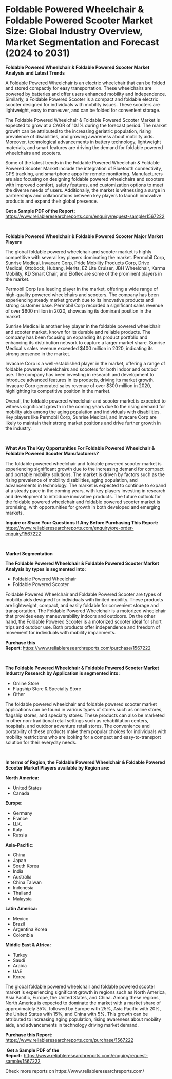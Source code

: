 <p><h1>Foldable Powered Wheelchair & Foldable Powered Scooter Market Size: Global Industry Overview, Market Segmentation and Forecast (2024 to 2031)</h1></p><p><strong>Foldable Powered Wheelchair & Foldable Powered Scooter Market Analysis and Latest Trends</strong></p>
<p><p>A Foldable Powered Wheelchair is an electric wheelchair that can be folded and stored compactly for easy transportation. These wheelchairs are powered by batteries and offer users enhanced mobility and independence. Similarly, a Foldable Powered Scooter is a compact and foldable electric scooter designed for individuals with mobility issues. These scooters are lightweight, easy to maneuver, and can be folded for convenient storage.</p><p>The Foldable Powered Wheelchair & Foldable Powered Scooter Market is expected to grow at a CAGR of 10.1% during the forecast period. The market growth can be attributed to the increasing geriatric population, rising prevalence of disabilities, and growing awareness about mobility aids. Moreover, technological advancements in battery technology, lightweight materials, and smart features are driving the demand for foldable powered wheelchairs and scooters.</p><p>Some of the latest trends in the Foldable Powered Wheelchair & Foldable Powered Scooter Market include the integration of Bluetooth connectivity, GPS tracking, and smartphone apps for remote monitoring. Manufacturers are also focusing on designing foldable powered wheelchairs and scooters with improved comfort, safety features, and customization options to meet the diverse needs of users. Additionally, the market is witnessing a surge in partnerships and collaborations between key players to launch innovative products and expand their global presence.</p></p>
<p><strong>Get a Sample PDF of the Report:&nbsp;</strong> <a href="https://www.reliableresearchreports.com/enquiry/request-sample/1567222">https://www.reliableresearchreports.com/enquiry/request-sample/1567222</a></p>
<p>&nbsp;</p>
<p><strong>Foldable Powered Wheelchair & Foldable Powered Scooter Major Market Players</strong></p>
<p><p>The global foldable powered wheelchair and scooter market is highly competitive with several key players dominating the market. Permobil Corp, Sunrise Medical, Invacare Corp, Pride Mobility Products Corp, Drive Medical, Ottobock, Hubang, Merits, EZ Lite Cruiser, JBH Wheelchair, Karma Mobility, KD Smart Chair, and Eloflex are some of the prominent players in the market.</p><p>Permobil Corp is a leading player in the market, offering a wide range of high-quality powered wheelchairs and scooters. The company has been experiencing steady market growth due to its innovative products and strong customer base. Permobil Corp recorded a significant sales revenue of over $600 million in 2020, showcasing its dominant position in the market.</p><p>Sunrise Medical is another key player in the foldable powered wheelchair and scooter market, known for its durable and reliable products. The company has been focusing on expanding its product portfolio and enhancing its distribution network to capture a larger market share. Sunrise Medical's sales revenue exceeded $400 million in 2020, indicating its strong presence in the market.</p><p>Invacare Corp is a well-established player in the market, offering a range of foldable powered wheelchairs and scooters for both indoor and outdoor use. The company has been investing in research and development to introduce advanced features in its products, driving its market growth. Invacare Corp generated sales revenue of over $300 million in 2020, highlighting its competitive position in the market.</p><p>Overall, the foldable powered wheelchair and scooter market is expected to witness significant growth in the coming years due to the rising demand for mobility aids among the aging population and individuals with disabilities. Key players like Permobil Corp, Sunrise Medical, and Invacare Corp are likely to maintain their strong market positions and drive further growth in the industry.</p></p>
<p>&nbsp;</p>
<p><strong>What Are The Key Opportunities For Foldable Powered Wheelchair & Foldable Powered Scooter Manufacturers?</strong></p>
<p><p>The foldable powered wheelchair and foldable powered scooter market is experiencing significant growth due to the increasing demand for compact and portable mobility solutions. The market is driven by factors such as the rising prevalence of mobility disabilities, aging population, and advancements in technology. The market is expected to continue to expand at a steady pace in the coming years, with key players investing in research and development to introduce innovative products. The future outlook for the foldable powered wheelchair and foldable powered scooter market is promising, with opportunities for growth in both developed and emerging markets.</p></p>
<p><strong>Inquire or Share Your Questions If Any Before Purchasing This Report:</strong> <a href="https://www.reliableresearchreports.com/enquiry/pre-order-enquiry/1567222">https://www.reliableresearchreports.com/enquiry/pre-order-enquiry/1567222</a></p>
<p>&nbsp;</p>
<p><strong>Market Segmentation</strong></p>
<p><strong>The Foldable Powered Wheelchair & Foldable Powered Scooter Market Analysis by types is segmented into:</strong></p>
<p><ul><li>Foldable Powered Wheelchair</li><li>Foldable Powered Scooter</li></ul></p>
<p><p>Foldable Powered Wheelchair and Foldable Powered Scooter are types of mobility aids designed for individuals with limited mobility. These products are lightweight, compact, and easily foldable for convenient storage and transportation. The Foldable Powered Wheelchair is a motorized wheelchair that provides easy maneuverability indoors and outdoors. On the other hand, the Foldable Powered Scooter is a motorized scooter ideal for short trips and outdoor use. Both products offer independence and freedom of movement for individuals with mobility impairments.</p></p>
<p><strong>Purchase this Report:&nbsp;</strong><a href="https://www.reliableresearchreports.com/purchase/1567222">https://www.reliableresearchreports.com/purchase/1567222</a></p>
<p>&nbsp;</p>
<p><strong>The Foldable Powered Wheelchair & Foldable Powered Scooter Market Industry Research by Application is segmented into:</strong></p>
<p><ul><li>Online Store</li><li>Flagship Store & Specialty Store</li><li>Other</li></ul></p>
<p><p>The foldable powered wheelchair and foldable powered scooter market applications can be found in various types of stores such as online stores, flagship stores, and specialty stores. These products can also be marketed in other non-traditional retail settings such as rehabilitation centers, hospitals, and outdoor adventure retail stores. The convenience and portability of these products make them popular choices for individuals with mobility restrictions who are looking for a compact and easy-to-transport solution for their everyday needs.</p></p>
<p>&nbsp;</p>
<p><strong>In terms of Region, the Foldable Powered Wheelchair & Foldable Powered Scooter Market Players available by Region are:</strong></p>
<p>
    <p> <strong> North America: </strong>
        <ul>
            <li>United States</li>
            <li>Canada</li>
        </ul>
        </p> 
    <p> <strong> Europe: </strong>
        <ul>
            <li>Germany</li>
            <li>France</li>
            <li>U.K.</li>
            <li>Italy</li>
            <li>Russia</li>
        </ul>
        </p> 
    <p> <strong> Asia-Pacific: </strong>
        <ul>
            <li>China</li>
            <li>Japan</li>
            <li>South Korea</li>
            <li>India</li>
            <li>Australia</li>
            <li>China Taiwan</li>
            <li>Indonesia</li>
            <li>Thailand</li>
            <li>Malaysia</li>
        </ul>
        </p> 
    <p> <strong> Latin America: </strong>
        <ul>
            <li>Mexico</li>
            <li>Brazil</li>
            <li>Argentina Korea</li>
            <li>Colombia</li>
        </ul>
        </p> 
    <p> <strong> Middle East & Africa: </strong>
        <ul>
            <li>Turkey</li>
            <li>Saudi</li>
            <li>Arabia</li>
            <li>UAE</li>
            <li>Korea</li>
        </ul>
    </p>
    </p>
<p><p>The global foldable powered wheelchair and foldable powered scooter market is experiencing significant growth in regions such as North America, Asia Pacific, Europe, the United States, and China. Among these regions, North America is expected to dominate the market with a market share of approximately 35%, followed by Europe with 25%, Asia Pacific with 20%, the United States with 15%, and China with 5%. This growth can be attributed to increasing aging population, rising awareness about mobility aids, and advancements in technology driving market demand.</p></p>
<p><strong>Purchase this Report: </strong><a href="https://www.reliableresearchreports.com/purchase/1567222">https://www.reliableresearchreports.com/purchase/1567222</a></p>
<p>&nbsp;<strong>Get a Sample PDF of the Report:&nbsp;&nbsp;</strong><a href="https://www.reliableresearchreports.com/enquiry/request-sample/1567222">https://www.reliableresearchreports.com/enquiry/request-sample/1567222</a></p>
<p><strong></strong></p>
<p>Check more reports on https://www.reliableresearchreports.com/</p>